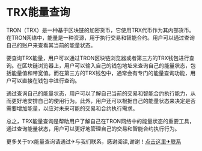 # TRX能量查询

TRON（TRX）是一种基于区块链的加密货币，它使用TRX代币作为其内部货币。在TRON网络中，能量是一种资源，用于执行交易和智能合约。用户可以通过查询自己的账户来查看其当前的能量状态。

要查询TRX能量，用户可以通过TRON区块链浏览器或者第三方的TRX钱包进行查询。在区块链浏览器上，用户可以输入自己的钱包地址来查询自己的能量状态，包括能量值和带宽值。而在第三方的TRX钱包中，通常会有专门的能量查询功能，用户可以直接在钱包中进行查询。

通过查询自己的能量状态，用户可以了解自己当前的交易和智能合约执行能力，从而更好地安排自己的使用行为。此外，用户还可以根据自己的能量状态来决定是否需要增加能量，以应对未来可能的交易和合约执行需求。

总之，TRX能量查询是帮助用户了解自己在TRON网络中的能量状态的重要工具，通过查询能量状态，用户可以更好地管理自己的交易和智能合约执行行为。

更多关于trx能量查询请通过✈与我们联系，感谢阅读,谢谢！[点击这里✈联系](https://trx.tw)